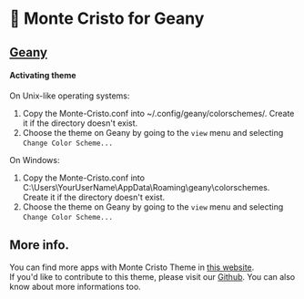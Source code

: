 # 🎩 Monte Cristo for Geany

## [Geany](https://www.geany.org/)

#### Activating theme

On Unix-like operating systems:  

1. Copy the Monte-Cristo.conf into ~/.config/geany/colorschemes/. Create it if the directory doesn't exist.  
2. Choose the theme on Geany by going to the `view` menu and selecting `Change Color Scheme...`

On Windows:  

1. Copy the Monte-Cristo.conf into C:\Users\YourUserName\AppData\Roaming\geany\colorschemes. Create it if the directory doesn't exist.  
2. Choose the theme on Geany by going to the `view` menu and selecting `Change Color Scheme...`

## More info.

You can find more apps with Monte Cristo Theme in [this website](https://monte-cristos.github.io/monte-cristo-website/).  
If you'd like to contribute to this theme, please visit our [Github](https://github.com/monte-cristos). You can also know about more informations too.
